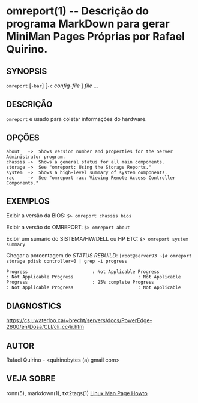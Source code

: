 omreport(1) -- Descrição do programa MarkDown para gerar MiniMan Pages Próprias por Rafael Quirino.
===============================================


SYNOPSIS
--------

`omreport` [`-bar`] [`-c` *config-file* ] *file* ...

DESCRIÇÃO
---------

`omreport` é usado para coletar informações do hardware.

OPÇÕES
------

	about	->	Shows version number and properties for the Server Administrator program.
	chassis	->  Shows a general status for all main components.
	storage	->  See "omreport: Using the Storage Reports."
	system  ->  Shows a high-level summary of system components.
	rac     ->  See "omreport rac: Viewing Remote Access Controller Components."


EXEMPLOS
--------

Exibir a versão da BIOS:
`$> omreport chassis bios`

Exibir a versão do OMREPORT:
`$> omreport about`

Exibir um sumario do SISTEMA/HW/DELL ou HP ETC:
`$> omreport system summary`



Chegar a porcentagem de *STATUS REBUILD*:
`[root@server93 ~]# omreport storage pdisk controller=0 | grep -i progress`

`
Progress                        : Not Applicable
Progress                        : Not Applicable
Progress                        : Not Applicable
Progress                        : 25% complete
Progress                        : Not Applicable
Progress                        : Not Applicable
`


DIAGNOSTICS
-----------

https://cs.uwaterloo.ca/~brecht/servers/docs/PowerEdge-2600/en/Dosa/CLI/cli_cc4r.htm

AUTOR
-----

Rafael Quirino - <quirinobytes (a) gmail com>

VEJA SOBRE
----------

ronn(5), markdown(1), txt2tags(1) [Linux Man Page Howto](
http://www.schweikhardt.net/man_page_howto.html)
